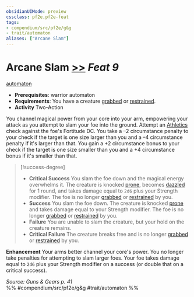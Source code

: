 ```yaml
---
obsidianUIMode: preview
cssclass: pf2e,pf2e-feat
tags:
- compendium/src/pf2e/g&g
- trait/automaton
aliases: ["Arcane Slam"]
---
```

# Arcane Slam  [>>](rules/core-rulebook/chapter-9-playing-the-game.md#Actions "Two-Action") *Feat 9*  
[automaton](rules/traits/automaton-g-g.md "Automaton Ancestry & Heritage Trait")  

- **Prerequisites**: warrior automaton
- **Requirements**: You have a creature [grabbed](rules/conditions.md#Grabbed) or [restrained](rules/conditions.md#Restrained).
- **Activity** Two-Action

You channel magical power from your core into your arm, empowering your attack as you attempt to slam your foe into the ground. Attempt an [Athletics](compendium/skills.md#Athletics) check against the foe's Fortitude DC. You take a –2 circumstance penalty to your check if the target is one size larger than you and a –4 circumstance penalty if it's larger than that. You gain a +2 circumstance bonus to your check if the target is one size smaller than you and a +4 circumstance bonus if it's smaller than that.

> [!success-degree] 
> - **Critical Success** You slam the foe down and the magical energy overwhelms it. The creature is knocked [prone](rules/conditions.md#Prone), becomes [dazzled](rules/conditions.md#Dazzled) for 1 round, and takes damage equal to `2d6` plus your Strength modifier. The foe is no longer [grabbed](rules/conditions.md#Grabbed) or [restrained](rules/conditions.md#Restrained) by you.
> - **Success** You slam the foe down. The creature is knocked [prone](rules/conditions.md#Prone) and takes damage equal to your Strength modifier. The foe is no longer [grabbed](rules/conditions.md#Grabbed) or [restrained](rules/conditions.md#Restrained) by you.
> - **Failure** You are unable to slam the creature, but your hold on the creature remains.
> - **Critical Failure** The creature breaks free and is no longer [grabbed](rules/conditions.md#Grabbed) or [restrained](rules/conditions.md#Restrained) by you.

**Enhancement** Your arms better channel your core's power. You no longer take penalties for attempting to slam larger foes. Your foe takes damage equal to `2d6` plus your Strength modifier on a success (or double that on a critical success).

*Source: Guns & Gears p. 41*  
%% #compendium/src/pf2e/g&g #trait/automaton %%